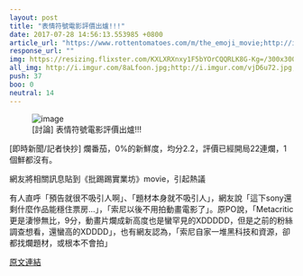 ```yaml
---
layout: post
title: "表情符號電影評價出爐!!!"
date: 2017-07-28 14:56:13.553985 +0800
article_url: "https://www.rottentomatoes.com/m/the_emoji_movie;http://i.imgur.com/8aLfoon.jpg;http://www.metacritic.com/movie/theemojimovie?ref=hp;http://i.imgur.com/vjD6u72.jpg;http://i.imgur.com/aNtOmHi.jpg;http://i.imgur.com/VjBSbII.jpg"
response_url: ""
img: https://resizing.flixster.com/KXLXRXnxy1F5bYOrCQQRLK8G-Kg=/300x300/v1.bTsxMjQ0MTQwNjtqOzE3NDIzOzEyMDA7MjAyNTszMDAw
all_img: http://i.imgur.com/8aLfoon.jpg;http://i.imgur.com/vjD6u72.jpg;http://i.imgur.com/aNtOmHi.jpg;http://i.imgur.com/VjBSbII.jpg
push: 37
boo: 0
neutral: 14
---
```


<figure>
<img src="https://resizing.flixster.com/KXLXRXnxy1F5bYOrCQQRLK8G-Kg=/300x300/v1.bTsxMjQ0MTQwNjtqOzE3NDIzOzEyMDA7MjAyNTszMDAw" alt="image">
<figcaption>
[討論] 表情符號電影評價出爐!!!
</figcaption>
</figure>



[即時新聞/記者快抄] 爛番茄，0%的新鮮度，均分2.2，評價已經開局22連爛，1個鮮都沒有。

網友將相關訊息貼到《批踢踢實業坊》movie，引起熱議

有人直呼「預告就很不吸引人啊」、「題材本身就不吸引人」，網友說「這下sony還剩什麼作品能穩住票房...」，「索尼以後不用拍動畫電影了」。原PO說，「Metacritic更是淒慘無比，9分，動畫片爛成新高度也是蠻罕見的XDDDDD，但是之前的粉絲調查想看，還蠻高的XDDDD」，也有網友認為，「索尼自家一堆黑科技和資源，卻都找爛題材，或根本不會拍」

<a href = "https://www.ptt.cc/bbs/movie/M.1501216097.A.540.html">原文連結</a>


